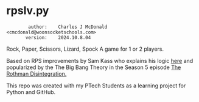 # rpslv.py
            author:    Charles J McDonald <cmcdonald@woonsocketschools.com>
           version:    2024.10.8.04

   Rock, Paper, Scissors, Lizard, Spock
   A game for 1 or 2 players.

   Based on RPS improvements by Sam Kass who explains his logic [here](https://www.samkass.com/theories/RPSSL.html) and
   popularized by the The Big Bang Theory in the Season 5 episode [The Rothman Disintegration.](https://youtu.be/x5Q6-wMx-K8?si=Gguhgii3LejcPbOZ)

   This repo was created with my PTech Students as a learning project for Python and GitHub.
   
